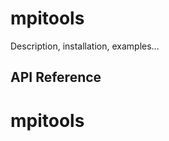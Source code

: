 # mpitools

Description, installation, examples...







## API Reference

<a id="mpitools"></a>

# mpitools

